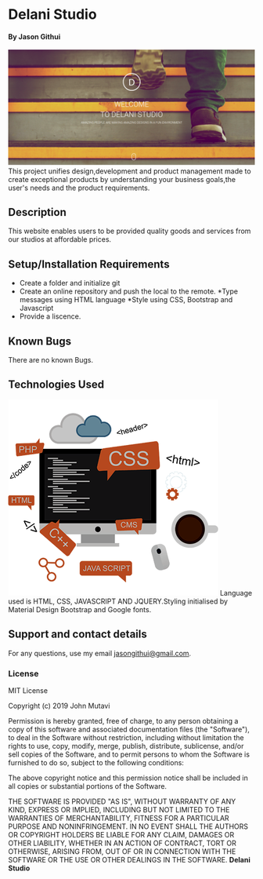 # Delani Studio
#### By **Jason Githui**
![Home Page](img/rd1.png)
This project unifies design,development and product management made to create exceptional products by understanding your business goals,the user's needs and the product requirements.
## Description
This website enables users to be provided quality goods and services from our studios at affordable prices.
## Setup/Installation Requirements
* Create a folder and initialize git
* Create an online repository and push the local to the remote.
*Type messages using HTML language 
*Style using CSS, Bootstrap and Javascript
 * Provide a liscence.
## Known Bugs
There are no known Bugs.
## Technologies Used
![Tech](img/icon.jpg)
Language used is HTML, CSS, JAVASCRIPT AND JQUERY.Styling initialised by Material Design Bootstrap and Google fonts.
## Support and contact details
For any questions, use my email jasongithui@gmail.com.
### License
MIT License

Copyright (c) 2019 John Mutavi

Permission is hereby granted, free of charge, to any person obtaining a copy
of this software and associated documentation files (the "Software"), to deal
in the Software without restriction, including without limitation the rights
to use, copy, modify, merge, publish, distribute, sublicense, and/or sell
copies of the Software, and to permit persons to whom the Software is
furnished to do so, subject to the following conditions:

The above copyright notice and this permission notice shall be included in all
copies or substantial portions of the Software.

THE SOFTWARE IS PROVIDED "AS IS", WITHOUT WARRANTY OF ANY KIND, EXPRESS OR
IMPLIED, INCLUDING BUT NOT LIMITED TO THE WARRANTIES OF MERCHANTABILITY,
FITNESS FOR A PARTICULAR PURPOSE AND NONINFRINGEMENT. IN NO EVENT SHALL THE
AUTHORS OR COPYRIGHT HOLDERS BE LIABLE FOR ANY CLAIM, DAMAGES OR OTHER
LIABILITY, WHETHER IN AN ACTION OF CONTRACT, TORT OR OTHERWISE, ARISING FROM,
OUT OF OR IN CONNECTION WITH THE SOFTWARE OR THE USE OR OTHER DEALINGS IN THE
SOFTWARE.
 **Delani Studio**
